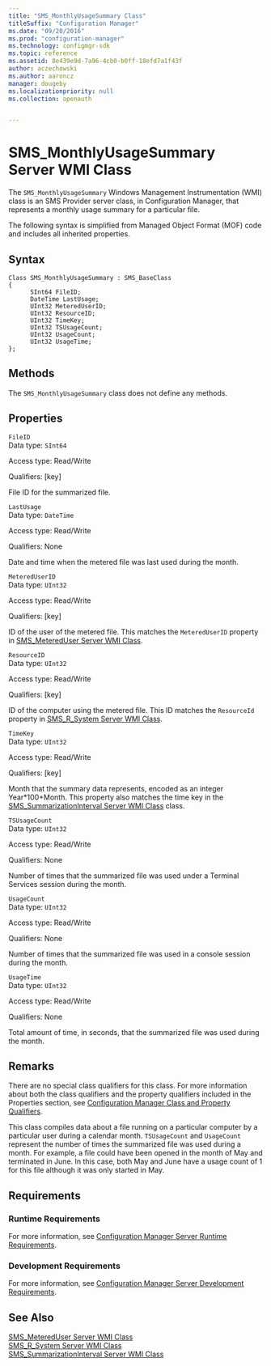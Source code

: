 ```yaml
---
title: "SMS_MonthlyUsageSummary Class"
titleSuffix: "Configuration Manager"
ms.date: "09/20/2016"
ms.prod: "configuration-manager"
ms.technology: configmgr-sdk
ms.topic: reference
ms.assetid: 8e439e9d-7a96-4cb0-b0ff-18efd7a1f43f
author: aczechowski
ms.author: aaroncz
manager: dougeby
ms.localizationpriority: null
ms.collection: openauth


---
```

# SMS_MonthlyUsageSummary Server WMI Class
The `SMS_MonthlyUsageSummary` Windows Management Instrumentation (WMI) class is an SMS Provider server class, in Configuration Manager, that represents a monthly usage summary for a particular file.  

 The following syntax is simplified from Managed Object Format (MOF) code and includes all inherited properties.  

## Syntax  

```  
Class SMS_MonthlyUsageSummary : SMS_BaseClass  
{  
      SInt64 FileID;  
      DateTime LastUsage;  
      UInt32 MeteredUserID;  
      UInt32 ResourceID;  
      UInt32 TimeKey;  
      UInt32 TSUsageCount;  
      UInt32 UsageCount;  
      UInt32 UsageTime;  
};  
```  

## Methods  
 The `SMS_MonthlyUsageSummary` class does not define any methods.  

## Properties  
 `FileID`  
 Data type: `SInt64`  

 Access type: Read/Write  

 Qualifiers: [key]  

 File ID for the summarized file.  

 `LastUsage`  
 Data type: `DateTime`  

 Access type: Read/Write  

 Qualifiers: None  

 Date and time when the metered file was last used during the month.  

 `MeteredUserID`  
 Data type: `UInt32`  

 Access type: Read/Write  

 Qualifiers: [key]  

 ID of the user of the metered file. This matches the `MeteredUserID` property in [SMS_MeteredUser Server WMI Class](../../../develop/reference/apps/sms_metereduser-server-wmi-class.md).  

 `ResourceID`  
 Data type: `UInt32`  

 Access type: Read/Write  

 Qualifiers: [key]  

 ID of the computer using the metered file. This ID matches the `ResourceId` property in [SMS_R_System Server WMI Class](../../../develop/reference/core/clients/manage/sms_r_system-server-wmi-class.md).  

 `TimeKey`  
 Data type: `UInt32`  

 Access type: Read/Write  

 Qualifiers: [key]  

 Month that the summary data represents, encoded as an integer Year*100+Month. This property also matches the time key in the [SMS_SummarizationInterval Server WMI Class](../../../develop/reference/apps/sms_summarizationinterval-server-wmi-class.md) class.  

 `TSUsageCount`  
 Data type: `UInt32`  

 Access type: Read/Write  

 Qualifiers: None  

 Number of times that the summarized file was used under a Terminal Services session during the month.  

 `UsageCount`  
 Data type: `UInt32`  

 Access type: Read/Write  

 Qualifiers: None  

 Number of times that the summarized file was used in a console session during the month.  

 `UsageTime`  
 Data type: `UInt32`  

 Access type: Read/Write  

 Qualifiers: None  

 Total amount of time, in seconds, that the summarized file was used during the month.  

## Remarks  
 There are no special class qualifiers for this class. For more information about both the class qualifiers and the property qualifiers included in the Properties section, see [Configuration Manager Class and Property Qualifiers](../../../develop/reference/misc/class-and-property-qualifiers.md).  

 This class compiles data about a file running on a particular computer by a particular user during a calendar month. `TSUsageCount` and `UsageCount` represent the number of times the summarized file was used during a month. For example, a file could have been opened in the month of May and terminated in June. In this case, both May and June have a usage count of 1 for this file although it was only started in May.  

## Requirements  

### Runtime Requirements  
 For more information, see [Configuration Manager Server Runtime Requirements](../../../develop/core/reqs/server-runtime-requirements.md).  

### Development Requirements  
 For more information, see [Configuration Manager Server Development Requirements](../../../develop/core/reqs/server-development-requirements.md).  

## See Also  
 [SMS_MeteredUser Server WMI Class](../../../develop/reference/apps/sms_metereduser-server-wmi-class.md)   
 [SMS_R_System Server WMI Class](../../../develop/reference/core/clients/manage/sms_r_system-server-wmi-class.md)   
 [SMS_SummarizationInterval Server WMI Class](../../../develop/reference/apps/sms_summarizationinterval-server-wmi-class.md)
